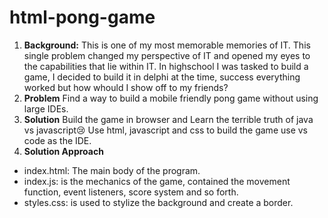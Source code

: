 # html-pong-game
1. **Background:**
This is one of my most memorable memories of IT. This single problem changed my perspective of IT and opened my eyes to the capabilities that lie within IT. In highschool I was tasked to build a game, I decided to build it in delphi at the time, success everything worked but how whould I show off to my friends?
2. **Problem**
Find a way to build a mobile friendly pong game without using large IDEs.
3. **Solution**
Build the game in browser and Learn the terrible truth of java vs javascript😢
Use html, javascript and css to build the game use vs code as the IDE.
4. **Solution Approach**
- index.html: The main body of the program.
- index.js: is the mechanics of the game, contained the movement function, event listeners, score system and so forth.
- styles.css: is used to stylize the background and create a border.